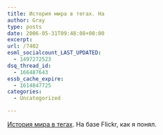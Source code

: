 ```yaml
---
title: История мира в тегах. На
author: Gray
type: posts
date: 2006-05-31T09:48:08+00:00
excerpt:
url: /7402
esml_socialcount_LAST_UPDATED:
  - 1497272523
dsq_thread_id:
  - 166487643
essb_cache_expire:
  - 1614847725
categories:
  - Uncategorized

---
```








<a href="http://research.yahoo.com/taglines/" target="_blank">История мира в тегах</a>. На базе Flickr, как я понял.